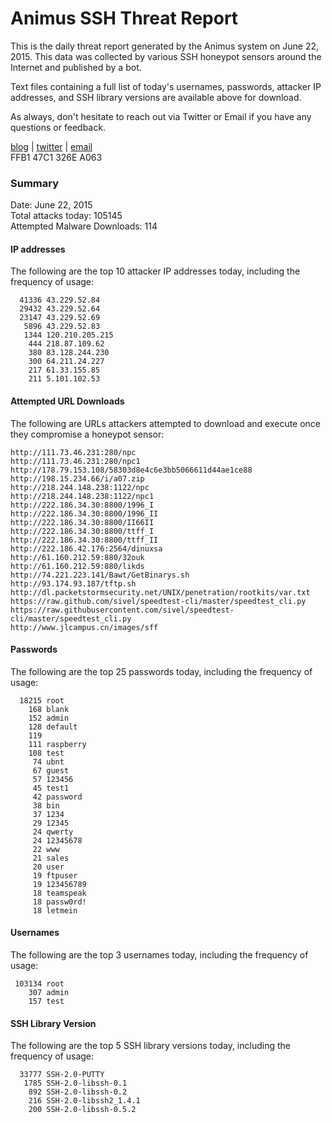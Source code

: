 # Animus SSH Threat Report

This is the daily threat report generated by the Animus system on June 22, 2015. This data was collected by various SSH honeypot sensors around the Internet and published by a bot.  

Text files containing a full list of today's usernames, passwords, attacker IP addresses, and SSH library versions are available above for download.  

As always, don't hesitate to reach out via Twitter or Email if you have any questions or feedback.  

[blog](http://morris.guru) | [twitter](https://twitter.com/andrew___morris) | [email](mailto:andrew@morris.guru)  
FFB1 47C1 326E A063  

### Summary

Date: June 22, 2015  
Total attacks today: 105145  
Attempted Malware Downloads: 114 

#### IP addresses
The following are the top 10 attacker IP addresses today, including the frequency of usage:
```
  41336 43.229.52.84
  29432 43.229.52.64
  23147 43.229.52.69
   5896 43.229.52.83
   1344 120.210.205.215
    444 218.87.109.62
    380 83.128.244.230
    300 64.211.24.227
    217 61.33.155.85
    211 5.101.102.53
```

#### Attempted URL Downloads
The following are URLs attackers attempted to download and execute once they compromise a honeypot sensor:
```
http://111.73.46.231:280/npc
http://111.73.46.231:280/npc1
http://178.79.153.108/58303d8e4c6e3bb5066611d44ae1ce88
http://198.15.234.66/i/a07.zip
http://218.244.148.238:1122/npc
http://218.244.148.238:1122/npc1
http://222.186.34.30:8800/1996_I
http://222.186.34.30:8800/1996_II
http://222.186.34.30:8800/II66II
http://222.186.34.30:8800/ttff_I
http://222.186.34.30:8800/ttff_II
http://222.186.42.176:2564/dinuxsa
http://61.160.212.59:880/32ouk
http://61.160.212.59:880/likds
http://74.221.223.141/Bawt/GetBinarys.sh
http://93.174.93.187/tftp.sh
http://dl.packetstormsecurity.net/UNIX/penetration/rootkits/var.txt
https://raw.github.com/sivel/speedtest-cli/master/speedtest_cli.py
https://raw.githubusercontent.com/sivel/speedtest-cli/master/speedtest_cli.py
http://www.jlcampus.cn/images/sff
```

#### Passwords
The following are the top 25 passwords today, including the frequency of usage:
```
  18215 root
    168 blank
    152 admin
    128 default
    119 
    111 raspberry
    108 test
     74 ubnt
     67 guest
     57 123456
     45 test1
     42 password
     38 bin
     37 1234
     29 12345
     24 qwerty
     24 12345678
     22 www
     21 sales
     20 user
     19 ftpuser
     19 123456789
     18 teamspeak
     18 passw0rd!
     18 letmein
```

#### Usernames
The following are the top 3 usernames today, including the frequency of usage:
```
 103134 root
    307 admin
    157 test
```

#### SSH Library Version
The following are the top 5 SSH library versions today, including the frequency of usage:
```
  33777 SSH-2.0-PUTTY
   1785 SSH-2.0-libssh-0.1
    892 SSH-2.0-libssh-0.2
    216 SSH-2.0-libssh2_1.4.1
    200 SSH-2.0-libssh-0.5.2
```

